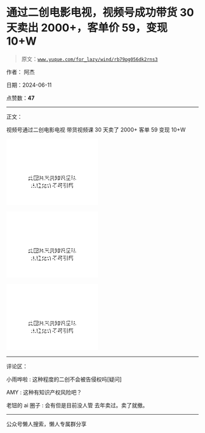# 通过二创电影电视，视频号成功带货 30 天卖出 2000+，客单价 59，变现 10+W

> 原文：[`www.yuque.com/for_lazy/wind/rb79pg056dk2rns3`](https://www.yuque.com/for_lazy/wind/rb79pg056dk2rns3)

作者： 阿杰

日期：2024-06-11

点赞数：**47**

* * *

正文：

视频号通过二创电影电视 带货视频课 30 天卖了 2000+ 客单 59 变现 10+W

![](img/affcfe8c122818cfc272c15d980bf898.png)

![](img/289bb6631b5c151c5e9415f0a7590062.png)

![](img/7f017a86fcef9dee0ded75f3f54f228f.png)

* * *

评论区：

小雨哗啦 : 这种程度的二创不会被告侵权吗[疑问]

AMY : 这种有知识产权风险吧？

老钮的 ai 圈子 : 会有但是目前没人管 去年卖过。卖了就撤。

* * *

公众号懒人搜索，懒人专属群分享
